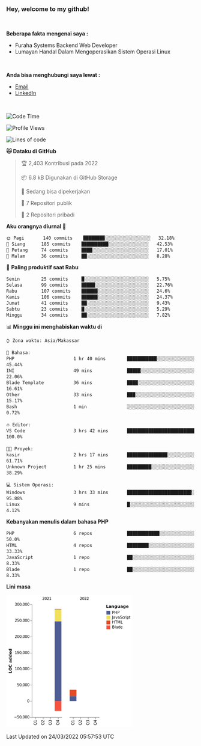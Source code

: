 <h3>Hey, welcome to my github!</h3>

<br>

<p><strong>Beberapa fakta mengenai saya :</strong></p>

<ul>
  <li>Furaha Systems Backend Web Developer</li>
  <li>Lumayan Handal Dalam Mengoperasikan Sistem Operasi Linux</li>
</ul>

<br>

<p><strong>Anda bisa menghubungi saya lewat :</strong></p>

<ul>
  <li><a href="mailto:renaldiapriyanto419@gmail.com">Email</a></li>
  <li><a href="https://www.linkedin.com/in/renaldi-kadang-314314206/">LinkedIn</a></li>
</ul>

<br>

<!--START_SECTION:waka-->
![Code Time](http://img.shields.io/badge/Code%20Time-44%20hrs%2025%20mins-blue)

![Profile Views](http://img.shields.io/badge/Profil%20dilihat-3-blue)

![Lines of code](https://img.shields.io/badge/Sejak%20Hello%20World%20aku%20telah%20menulis-290%20Thousand%20baris%20kode-blue)

**🐱 Dataku di GitHub** 

> 🏆 2,403 Kontribusi pada 2022
 > 
> 📦 6.8 kB Digunakan di GitHub Storage 
 > 
> 💼 Sedang bisa dipekerjakan
 > 
> 📜 7 Repositori publik 
 > 
> 🔑 2 Repositori pribadi  
 > 
**Aku orangnya diurnal 🐤** 

```text
🌞 Pagi       140 commits    ████████░░░░░░░░░░░░░░░░░   32.18% 
🌆 Siang      185 commits    ██████████░░░░░░░░░░░░░░░   42.53% 
🌃 Petang     74 commits     ████░░░░░░░░░░░░░░░░░░░░░   17.01% 
🌙 Malam      36 commits     ██░░░░░░░░░░░░░░░░░░░░░░░   8.28%

```
📅 **Paling produktif saat Rabu** 

```text
Senin        25 commits     █░░░░░░░░░░░░░░░░░░░░░░░░   5.75% 
Selasa       99 commits     █████░░░░░░░░░░░░░░░░░░░░   22.76% 
Rabu         107 commits    ██████░░░░░░░░░░░░░░░░░░░   24.6% 
Kamis        106 commits    ██████░░░░░░░░░░░░░░░░░░░   24.37% 
Jumat        41 commits     ██░░░░░░░░░░░░░░░░░░░░░░░   9.43% 
Sabtu        23 commits     █░░░░░░░░░░░░░░░░░░░░░░░░   5.29% 
Minggu       34 commits     ██░░░░░░░░░░░░░░░░░░░░░░░   7.82%

```


📊 **Minggu ini menghabiskan waktu di** 

```text
⌚︎ Zona waktu: Asia/Makassar

💬 Bahasa: 
PHP                      1 hr 40 mins        ███████████░░░░░░░░░░░░░░   45.44% 
INI                      49 mins             █████░░░░░░░░░░░░░░░░░░░░   22.06% 
Blade Template           36 mins             ████░░░░░░░░░░░░░░░░░░░░░   16.61% 
Other                    33 mins             ███░░░░░░░░░░░░░░░░░░░░░░   15.17% 
Bash                     1 min               ░░░░░░░░░░░░░░░░░░░░░░░░░   0.72%

🔥 Editor: 
VS Code                  3 hrs 42 mins       █████████████████████████   100.0%

🐱‍💻 Proyek: 
kasir                    2 hrs 17 mins       ███████████████░░░░░░░░░░   61.71% 
Unknown Project          1 hr 25 mins        █████████░░░░░░░░░░░░░░░░   38.29%

💻 Sistem Operasi: 
Windows                  3 hrs 33 mins       ████████████████████████░   95.88% 
Linux                    9 mins              █░░░░░░░░░░░░░░░░░░░░░░░░   4.12%

```

**Kebanyakan menulis dalam bahasa PHP** 

```text
PHP                      6 repos             ████████████░░░░░░░░░░░░░   50.0% 
HTML                     4 repos             ████████░░░░░░░░░░░░░░░░░   33.33% 
JavaScript               1 repo              ██░░░░░░░░░░░░░░░░░░░░░░░   8.33% 
Blade                    1 repo              ██░░░░░░░░░░░░░░░░░░░░░░░   8.33%

```


**Lini masa**

![Chart not found](https://raw.githubusercontent.com/Sylent-Sys/Sylent-Sys/main/charts/bar_graph.png) 


 Last Updated on 24/03/2022 05:57:53 UTC
<!--END_SECTION:waka-->
